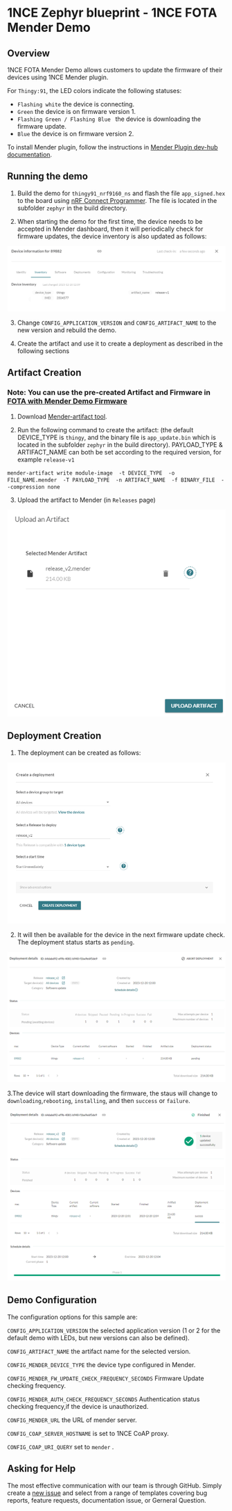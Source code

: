 # 1NCE Zephyr blueprint - 1NCE FOTA Mender Demo

## Overview

1NCE FOTA Mender Demo allows customers to update the firmware of their devices using 1NCE Mender plugin.

For `Thingy:91`, the LED colors indicate the following statuses:

- `Flashing white`  the device is  connecting.
- `Green`  the device is on firmware version 1.
- `Flashing Green / Flashing Blue `  the device is downloading the firmware update.
- `Blue`  the device is  on firmware version 2.


To install Mender plugin, follow the instructions in [Mender Plugin dev-hub documentation](https://help.1nce.com/dev-hub/docs/1nce-os-plugins-fota-management-mender). 

## Running the demo

1. Build the demo for `thingy91_nrf9160_ns` and flash the file `app_signed.hex` to the board using [nRF Connect Programmer](https://infocenter.nordicsemi.com/index.jsp?topic=%2Fug_nc_programmer%2FUG%2Fnrf_connect_programmer%2Fncp_introduction.html). The file is located in the subfolder `zephyr` in the build directory. 

2. When starting the demo for the first time, the device needs to be accepted in Mender dashboard, then it will periodically check for firmware updates, the device inventory is also updated as follows:
<p align="center"><img src="./images/v1.PNG"><br></p>


3. Change `CONFIG_APPLICATION_VERSION` and `CONFIG_ARTIFACT_NAME` to the new version and rebuild the demo.

4. Create the artifact and use it to create a deployment as described in the following sections


## Artifact Creation

### Note: You can use the pre-created Artifact and Firmware in [FOTA with Mender Demo Firmware](./thingy_binaries)

1. Download   [Mender-artifact tool](https://docs.mender.io/downloads#mender-artifact). 

2. Run the following command to create the artifact: (the default DEVICE_TYPE is `thingy`, and the binary file is `app_update.bin` which is located in the subfolder `zephyr` in the build directory). PAYLOAD_TYPE & ARTIFACT_NAME can both be set according to the required version, for example `release-v1`

```
mender-artifact write module-image  -t DEVICE_TYPE  -o FILE_NAME.mender  -T PAYLOAD_TYPE  -n ARTIFACT_NAME  -f BINARY_FILE  --compression none
```


3. Upload the artifact to Mender (in `Releases` page)
<p align="center"><img src="./images/artifact.PNG"><br></p>


## Deployment Creation

1. The deployment can be created as follows:
<p align="center"><img src="./images/deployment_1.PNG"><br>
</p>


2. It will then be available for the device in the next firmware update check. The deployment status starts as `pending`.
<p align="center"><img src="./images/deployment_2.PNG"><br>
</p>


3.The device will start downloading the firmware, the staus will change  to `downloading`,`rebooting`, `installing`, and then `success` or `failure`.
<p align="center"><img src="./images/success.PNG"><br>
</p>

## Demo Configuration

The configuration options for this sample are:

`CONFIG_APPLICATION_VERSION` the selected application version (1 or 2 for the default demo with LEDs, but new versions can also be defined).

`CONFIG_ARTIFACT_NAME` the artifact name for the selected version.

`CONFIG_MENDER_DEVICE_TYPE` the device type configured in Mender.

`CONFIG_MENDER_FW_UPDATE_CHECK_FREQUENCY_SECONDS` Firmware Update checking frequency.

`CONFIG_MENDER_AUTH_CHECK_FREQUENCY_SECONDS` Authentication status checking frequency,if the device is unauthorized.

`CONFIG_MENDER_URL` the URL of mender server.

`CONFIG_COAP_SERVER_HOSTNAME` is set to 1NCE CoAP proxy.

`CONFIG_COAP_URI_QUERY` set to `mender` .

## Asking for Help

The most effective communication with our team is through GitHub. Simply create a [new issue](https://github.com/1NCE-GmbH/blueprint-zephyr/issues/new/choose) and select from a range of templates covering bug reports, feature requests, documentation issue, or Gerneral Question.
